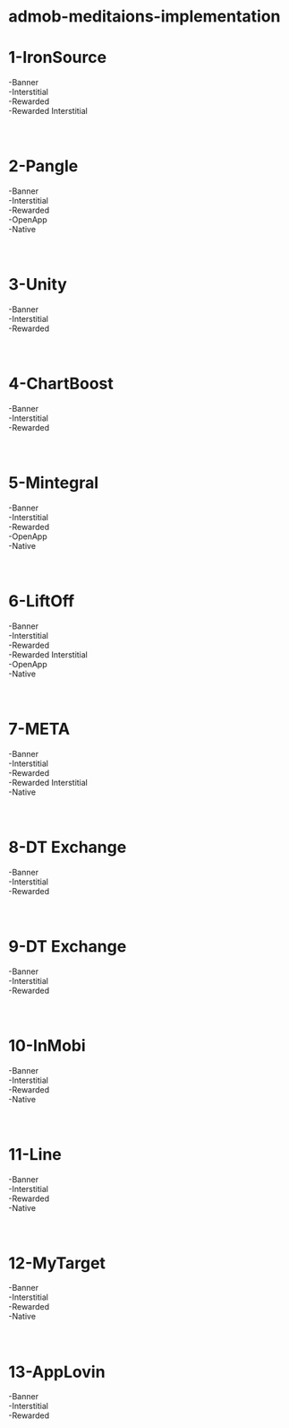 # admob-meditaions-implementation

# 1-IronSource</br>
  -Banner</br>
  -Interstitial</br>
  -Rewarded</br>
  -Rewarded Interstitial</br>
</br></br>
# 2-Pangle</br>
  -Banner</br>
  -Interstitial</br>
  -Rewarded</br>
  -OpenApp</br>
  -Native</br>
</br></br>
# 3-Unity</br>
  -Banner</br>
  -Interstitial</br>
  -Rewarded</br>
</br></br>
# 4-ChartBoost</br>
  -Banner</br>
  -Interstitial</br>
  -Rewarded</br>
</br></br>
# 5-Mintegral</br>
  -Banner</br>
  -Interstitial</br>
  -Rewarded</br>
  -OpenApp</br>
  -Native</br>
</br></br>
# 6-LiftOff</br>
  -Banner</br>
  -Interstitial</br>
  -Rewarded</br>
  -Rewarded Interstitial</br>
  -OpenApp</br>
  -Native</br>
</br></br>
# 7-META</br>
  -Banner</br>
  -Interstitial</br>
  -Rewarded</br>
  -Rewarded Interstitial</br>
  -Native</br>
</br></br>
# 8-DT Exchange</br>
  -Banner</br>
  -Interstitial</br>
  -Rewarded</br>
</br></br>
# 9-DT Exchange</br>
  -Banner</br>
  -Interstitial</br>
  -Rewarded</br>
</br></br>
# 10-InMobi</br>
  -Banner</br>
  -Interstitial</br>
  -Rewarded</br>
  -Native</br>
</br></br>
# 11-Line</br>
  -Banner</br>
  -Interstitial</br>
  -Rewarded</br>
  -Native</br>
</br></br>
# 12-MyTarget</br>
  -Banner</br>
  -Interstitial</br>
  -Rewarded</br>
  -Native</br>
</br></br>
# 13-AppLovin</br>
  -Banner</br>
  -Interstitial</br>
  -Rewarded</br>
</br></br>

